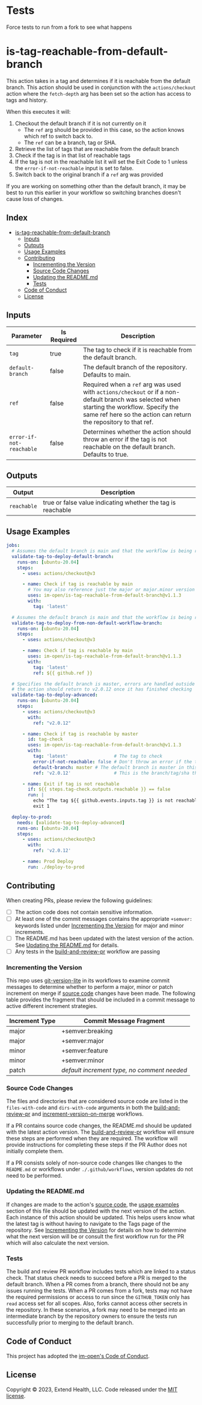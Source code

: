 # Tests

Force tests to run from a fork to see what happens

# is-tag-reachable-from-default-branch

This action takes in a tag and determines if it is reachable from the default branch. This action should be used in conjunction with the `actions/checkout` action where the `fetch-depth` arg has been set so the action has access to tags and history.

When this executes it will:

1. Checkout the default branch if it is not currently on it
   - The `ref` arg should be provided in this case, so the action knows which ref to switch back to.
   - The `ref` can be a branch, tag or SHA.
2. Retrieve the list of tags that are reachable from the default branch
3. Check if the tag is in that list of reachable tags
4. If the tag is not in the reachable list it will set the Exit Code to 1 unless the `error-if-not-reachable` input is set to false.
5. Switch back to the original branch if a `ref` arg was provided

If you are working on something other than the default branch, it may be best to run this earlier in your workflow so switching branches doesn't cause loss of changes.

## Index <!-- omit in toc -->

- [is-tag-reachable-from-default-branch](#is-tag-reachable-from-default-branch)
  - [Inputs](#inputs)
  - [Outputs](#outputs)
  - [Usage Examples](#usage-examples)
  - [Contributing](#contributing)
    - [Incrementing the Version](#incrementing-the-version)
    - [Source Code Changes](#source-code-changes)
    - [Updating the README.md](#updating-the-readmemd)
    - [Tests](#tests)
  - [Code of Conduct](#code-of-conduct)
  - [License](#license)

## Inputs

| Parameter                | Is Required | Description                                                                                                                                                                                                   |
|--------------------------|-------------|---------------------------------------------------------------------------------------------------------------------------------------------------------------------------------------------------------------|
| `tag`                    | true        | The tag to check if it is reachable from the default branch.                                                                                                                                                  |
| `default-branch`         | false       | The default branch of the repository. Defaults to main.                                                                                                                                                       |
| `ref`                    | false       | Required when a `ref` arg was used with `actions/checkout` or if a non-default branch was selected when starting the workflow. Specify the same ref here so the action can return the repository to that ref. |
| `error-if-not-reachable` | false       | Determines whether the action should throw an error if the tag is not reachable on the default branch. Defaults to true.                                                                                      |

## Outputs

| Output      | Description                                                 |
|-------------|-------------------------------------------------------------|
| `reachable` | true or false value indicating whether the tag is reachable |

## Usage Examples

```yml
jobs:
  # Assumes the default branch is main and that the workflow is being run from the main branch
  validate-tag-to-deploy-default-branch:
    runs-on: [ubuntu-20.04]
    steps:
      - uses: actions/checkout@v3

      - name: Check if tag is reachable by main
        # You may also reference just the major or major.minor version
        uses: im-open/is-tag-reachable-from-default-branch@v1.1.3
        with:
          tag: 'latest'

  # Assumes the default branch is main and that the workflow is being run from a non-default branch
  validate-tag-to-deploy-from-non-default-workflow-branch:
    runs-on: [ubuntu-20.04]
    steps:
      - uses: actions/checkout@v3

      - name: Check if tag is reachable by main
        uses: im-open/is-tag-reachable-from-default-branch@v1.1.3
        with:
          tag: 'latest'
          ref: ${{ github.ref }}

  # Specifies the default branch is master, errors are handled outside the workflow and that
  # the action should return to v2.0.12 once it has finished checking
  validate-tag-to-deploy-advanced:
    runs-on: [ubuntu-20.04]
    steps:
      - uses: actions/checkout@v3
        with:
          ref: "v2.0.12"

      - name: Check if tag is reachable by master
        id: tag-check
        uses: im-open/is-tag-reachable-from-default-branch@v1.1.3
        with:
          tag: 'latest'                 # The tag to check
          error-if-not-reachable: false # Don't throw an error if the tag is not reachable
          default-branch: master # The default branch is master in this case, not main
          ref: 'v2.0.12'                # This is the branch/tag/sha that has been checked out

      - name: Exit if tag is not reachable
        if: ${{ steps.tag-check.outputs.reachable }} == false
        run: |
          echo "The tag ${{ github.events.inputs.tag }} is not reachable on the default branch"
          exit 1

  deploy-to-prod:
    needs: [validate-tag-to-deploy-advanced]
    runs-on: [ubuntu-20.04]
    steps:
      - uses: actions/checkout@v3
        with:
          ref: 'v2.0.12'

      - name: Prod Deploy
        run: ./deploy-to-prod
```

## Contributing

When creating PRs, please review the following guidelines:

- [ ] The action code does not contain sensitive information.
- [ ] At least one of the commit messages contains the appropriate `+semver:` keywords listed under [Incrementing the Version] for major and minor increments.
- [ ] The README.md has been updated with the latest version of the action.  See [Updating the README.md] for details.
- [ ] Any tests in the [build-and-review-pr] workflow are passing

### Incrementing the Version

This repo uses [git-version-lite] in its workflows to examine commit messages to determine whether to perform a major, minor or patch increment on merge if [source code] changes have been made.  The following table provides the fragment that should be included in a commit message to active different increment strategies.

| Increment Type | Commit Message Fragment                     |
|----------------|---------------------------------------------|
| major          | +semver:breaking                            |
| major          | +semver:major                               |
| minor          | +semver:feature                             |
| minor          | +semver:minor                               |
| patch          | *default increment type, no comment needed* |

### Source Code Changes

The files and directories that are considered source code are listed in the `files-with-code` and `dirs-with-code` arguments in both the [build-and-review-pr] and [increment-version-on-merge] workflows.  

If a PR contains source code changes, the README.md should be updated with the latest action version.  The [build-and-review-pr] workflow will ensure these steps are performed when they are required.  The workflow will provide instructions for completing these steps if the PR Author does not initially complete them.

If a PR consists solely of non-source code changes like changes to the `README.md` or workflows under `./.github/workflows`, version updates do not need to be performed.

### Updating the README.md

If changes are made to the action's [source code], the [usage examples] section of this file should be updated with the next version of the action.  Each instance of this action should be updated.  This helps users know what the latest tag is without having to navigate to the Tags page of the repository.  See [Incrementing the Version] for details on how to determine what the next version will be or consult the first workflow run for the PR which will also calculate the next version.

### Tests

The build and review PR workflow includes tests which are linked to a status check. That status check needs to succeed before a PR is merged to the default branch.  When a PR comes from a branch, there should not be any issues running the tests. When a PR comes from a fork, tests may not have the required permissions or access to run since the `GITHUB_TOKEN` only has `read` access set for all scopes. Also, forks cannot access other secrets in the repository.  In these scenarios, a fork may need to be merged into an intermediate branch by the repository owners to ensure the tests run successfully prior to merging to the default branch.

## Code of Conduct

This project has adopted the [im-open's Code of Conduct](https://github.com/im-open/.github/blob/main/CODE_OF_CONDUCT.md).

## License

Copyright &copy; 2023, Extend Health, LLC. Code released under the [MIT license](LICENSE).

<!-- Links -->
[Incrementing the Version]: #incrementing-the-version
[Updating the README.md]: #updating-the-readmemd
[source code]: #source-code-changes
[usage examples]: #usage-examples
[build-and-review-pr]: ./.github/workflows/build-and-review-pr.yml
[increment-version-on-merge]: ./.github/workflows/increment-version-on-merge.yml
[git-version-lite]: https://github.com/im-open/git-version-lite

